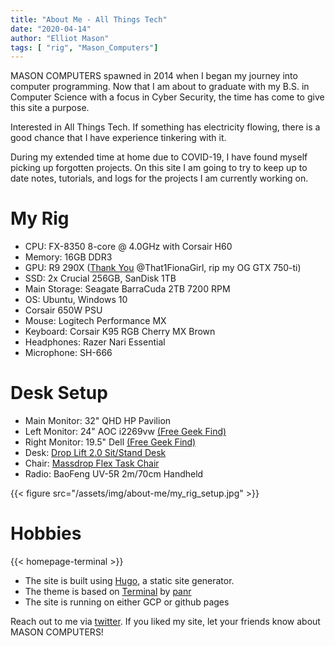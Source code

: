 ```yaml
---
title: "About Me - All Things Tech"
date: "2020-04-14"
author: "Elliot Mason"
tags: [ "rig", "Mason_Computers"]
---
```


MASON COMPUTERS spawned in 2014 when I began my journey into computer programming. Now that I am about to graduate with my B.S. in Computer Science with a focus in Cyber Security, the time has come to give this site a purpose. 

Interested in All Things Tech. If something has electricity flowing, there is a good chance that I have experience tinkering with it.  

During my extended time at home due to COVID-19, I have found myself picking up forgotten projects. On this site I am going to try to keep up to date notes, tutorials, and logs for the projects I am currently working on. 


# My Rig

- CPU: FX-8350 8-core @ 4.0GHz with Corsair H60
- Memory: 16GB DDR3
- GPU: R9 290X ([Thank You](https://twitter.com/That1FionaGirl)  @That1FionaGirl, rip my OG GTX 750-ti)
- SSD: 2x Crucial 256GB, SanDisk 1TB
- Main Storage: Seagate BarraCuda 2TB 7200 RPM
- OS: Ubuntu, Windows 10
- Corsair 650W PSU
- Mouse: Logitech Performance MX
- Keyboard: Corsair K95 RGB Cherry MX Brown
- Headphones: Razer Nari Essential
- Microphone: SH-666

# Desk Setup
- Main Monitor: 32" QHD HP Pavilion
- Left Monitor: 24" AOC i2269vw [(Free Geek Find)](https://www.freegeekarkansas.org/)
- Right Monitor: 19.5" Dell [(Free Geek Find)](https://www.freegeekarkansas.org/)
- Desk: [Drop Lift 2.0 Sit/Stand Desk](https://drop.com/?referer=G9SJGS)
- Chair: [Massdrop Flex Task Chair](https://drop.com/?referer=G9SJGS)
- Radio: BaoFeng UV-5R 2m/70cm Handheld

{{< figure src="/assets/img/about-me/my_rig_setup.jpg" >}}

# Hobbies

{{< homepage-terminal >}}

- The site is built using [Hugo](https://gohugo.io/), a static site generator.
- The theme is based on [Terminal](https://github.com/panr/hugo-theme-terminal) by [panr](https://twitter.com/panr)
- The site is running on either GCP or github pages


Reach out to me via [twitter](https://twitter.com/Code_Master113). If you liked my site, let your friends know about MASON COMPUTERS!
